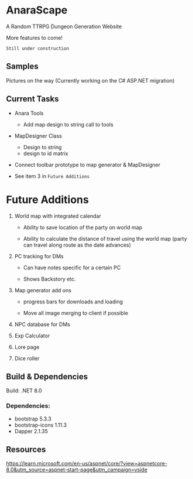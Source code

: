 # AnaraScape
A Random TTRPG Dungeon Generation Website

More features to come!

`Still under construction`

## Samples

Pictures on the way (Currently working on the C# ASP.NET migration)

## Current Tasks

- Anara Tools
    - Add map design to string call to tools

- MapDesigner Class
    - Design to string
    - design to id matrix

- Connect toolbar prototype to map generator & MapDesigner

- See item 3 in `Future Additions`

# Future Additions

1. World map with integrated calendar

    - Ability to save location of the party on world map

    - Ability to calculate the distance of travel using the world map (party can travel along route as the date advances)

2. PC tracking for DMs

    - Can have notes specific for a certain PC

    - Shows Backstory etc.

3. Map generator add ons

    - progress bars for downloads and loading

    - Move all image merging to client if possible

4. NPC database for DMs

5. Exp Calculator

6. Lore page

7. Dice roller


## Build & Dependencies
 Build: .NET 8.0

### Dependencies:

 - bootstrap 5.3.3
 - bootstrap-icons 1.11.3
 - Dapper 2.1.35

## Resources 

https://learn.microsoft.com/en-us/aspnet/core/?view=aspnetcore-8.0&utm_source=aspnet-start-page&utm_campaign=vside